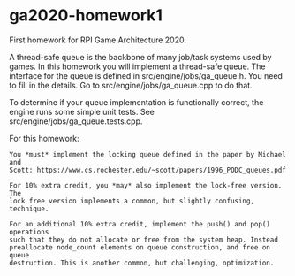 # ga2020-homework1
First homework for RPI Game Architecture 2020.

A thread-safe queue is the backbone of many job/task systems used by games.
In this homework you will implement a thread-safe queue. The interface for
the queue is defined in src/engine/jobs/ga_queue.h. You need to fill in the
details. Go to src/engine/jobs/ga_queue.cpp to do that.

To determine if your queue implementation is functionally correct, the engine
runs some simple unit tests. See src/engine/jobs/ga_queue.tests.cpp.

For this homework:

	You *must* implement the locking queue defined in the paper by Michael and
	Scott: https://www.cs.rochester.edu/~scott/papers/1996_PODC_queues.pdf

	For 10% extra credit, you *may* also implement the lock-free version. The
	lock free version implements a common, but slightly confusing, technique.

	For an additional 10% extra credit, implement the push() and pop() operations
	such that they do not allocate or free from the system heap. Instead
	preallocate node_count elements on queue construction, and free on queue
	destruction. This is another common, but challenging, optimization.
